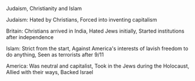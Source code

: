 Judaism, Christianity and Islam



Judaism: Hated by Christians, Forced into inventing capitalism

Britain: Christians arrived in India, Hated Jews initially, Started institutions after independence

Islam: Strict from the start, Against America's interests of lavish freedom to do anything, Seen as terrorists after 9/11

America: Was neutral and capitalist, Took in the Jews during the Holocaust, Allied with their ways, Backed Israel